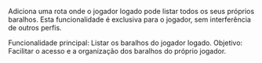 Adiciona uma rota onde o jogador logado pode listar todos os seus próprios baralhos. Esta funcionalidade é exclusiva para o jogador, sem interferência de outros perfis.

Funcionalidade principal: Listar os baralhos do jogador logado.
Objetivo: Facilitar o acesso e a organização dos baralhos do próprio jogador.
